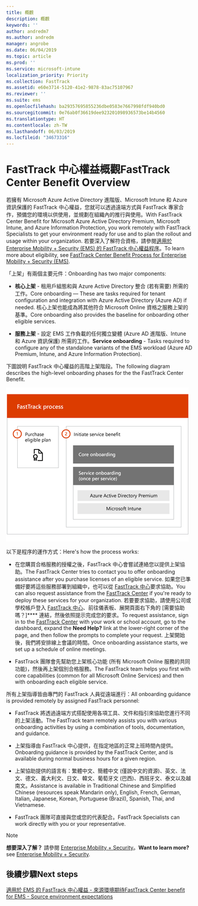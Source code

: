 ```yaml
---
title: 概觀
description: 概觀
keywords: ''
author: andredm7
ms.author: andredm
manager: angrobe
ms.date: 06/04/2019
ms.topic: article
ms.prod: ''
ms.service: microsoft-intune
localization_priority: Priority
ms.collection: FastTrack
ms.assetid: e60e3714-5120-41e2-9878-83ac75107967
ms.reviewer: ''
ms.suite: ems
ms.openlocfilehash: ba29357695855236dbe0583e7667998fdf940bd0
ms.sourcegitcommit: 0e76ab0f36619dee923201098936573be14b4560
ms.translationtype: HT
ms.contentlocale: zh-TW
ms.lasthandoff: 06/03/2019
ms.locfileid: "34673316"
---
```

# <a name="fasttrack-center-benefit-overview"></a><span data-ttu-id="ec9ac-103">FastTrack 中心權益概觀</span><span class="sxs-lookup"><span data-stu-id="ec9ac-103">FastTrack Center Benefit Overview</span></span>

<span data-ttu-id="ec9ac-104">若擁有 Microsoft Azure Active Directory 進階版、Microsoft Intune 和 Azure 資訊保護的 FastTrack 中心權益，您就可以透過遠端方式與 FastTrack 專家合作，預備您的環境以供使用，並規劃在組織內的推行與使用。</span><span class="sxs-lookup"><span data-stu-id="ec9ac-104">With FastTrack Center Benefit for Microsoft Azure Active Directory Premium, Microsoft Intune, and Azure Information Protection, you work remotely with FastTrack Specialists to get your environment ready for use and to plan the rollout and usage within your organization.</span></span> <span data-ttu-id="ec9ac-105">若要深入了解符合資格，請參閱[適用於 Enterprise Mobility + Security (EMS) 的 FastTrack 中心權益程序](EMS-fasttrack-process.md)。</span><span class="sxs-lookup"><span data-stu-id="ec9ac-105">To learn more about eligibility, see [FastTrack Center Benefit Process for Enterprise Mobility + Security (EMS)](EMS-fasttrack-process.md).</span></span>

<span data-ttu-id="ec9ac-106">「上架」有兩個主要元件：</span><span class="sxs-lookup"><span data-stu-id="ec9ac-106">Onboarding has two major components:</span></span>

-   <span data-ttu-id="ec9ac-107">**核心上架** - 租用戶組態和與 Azure Active Directory 整合 (若有需要) 所需的工作。</span><span class="sxs-lookup"><span data-stu-id="ec9ac-107">Core onboarding — These are tasks required for tenant configuration and integration with Azure Active Directory (Azure AD) if needed.</span></span> <span data-ttu-id="ec9ac-108">核心上架也能成為將其他符合 Microsoft Online 資格之服務上架的基準。</span><span class="sxs-lookup"><span data-stu-id="ec9ac-108">Core onboarding also provides the baseline for onboarding other eligible services.</span></span>

-   <span data-ttu-id="ec9ac-109">**服務上架** - 設定 EMS 工作負載的任何獨立變體 (Azure AD 進階版、Intune 和 Azure 資訊保護) 所需的工作。</span><span class="sxs-lookup"><span data-stu-id="ec9ac-109">**Service onboarding** - Tasks required to configure any of the standalone variants of the EMS workload (Azure AD Premium, Intune, and Azure Information Protection).</span></span>

<span data-ttu-id="ec9ac-110">下圖說明 FastTrack 中心權益的高階上架階段。</span><span class="sxs-lookup"><span data-stu-id="ec9ac-110">The following diagram describes the high-level onboarding phases for the the FastTrack Center Benefit.</span></span>

![使用 FastTrack 中心權益的高階上架階段](./media/ft-onboarding-process.png)

<span data-ttu-id="ec9ac-112">以下是程序的運作方式：</span><span class="sxs-lookup"><span data-stu-id="ec9ac-112">Here's how the process works:</span></span>

- <span data-ttu-id="ec9ac-113">在您購買合格服務的授權之後，FastTrack 中心會嘗試連絡您以提供上架協助。</span><span class="sxs-lookup"><span data-stu-id="ec9ac-113">The FastTrack Center tries to contact you to offer onboarding assistance after you purchase licenses of an eligible service.</span></span> <span data-ttu-id="ec9ac-114">如果您已準備好要將這些服務部署到組織中，也可以從 [FastTrack 中心](https://go.microsoft.com/fwlink/?linkid=780698)要求協助。</span><span class="sxs-lookup"><span data-stu-id="ec9ac-114">You can also request assistance from the [FastTrack Center](https://go.microsoft.com/fwlink/?linkid=780698) if you're ready to deploy these services for your organization.</span></span> <span data-ttu-id="ec9ac-115">若要要求協助，請使用公司或學校帳戶登入 [FastTrack 中心](https://go.microsoft.com/fwlink/?linkid=780698)、前往儀表板、展開頁面右下角的 [需要協助嗎？]\*\*\*\* 連結，然後依照提示完成您的要求。</span><span class="sxs-lookup"><span data-stu-id="ec9ac-115">To request assistance, sign in to the [FastTrack Center](https://go.microsoft.com/fwlink/?linkid=780698) with your work or school account, go to the dashboard, expand the **Need Help?** link at the lower-right corner of the page, and then follow the prompts to complete your request.</span></span> <span data-ttu-id="ec9ac-116">上架開始後，我們將安排線上會議的時間。</span><span class="sxs-lookup"><span data-stu-id="ec9ac-116">Once onboarding assistance starts, we set up a schedule of online meetings.</span></span>

-   <span data-ttu-id="ec9ac-117">FastTrack 團隊會先幫助您上架核心功能 (所有 Microsoft Online 服務的共同功能)，然後再上架個別合格服務。</span><span class="sxs-lookup"><span data-stu-id="ec9ac-117">The FastTrack team helps you first with core capabilities (common for all Microsoft Online Services) and then with onboarding each eligible service.</span></span>

<span data-ttu-id="ec9ac-118">所有上架指導皆由專門的 FastTrack 人員從遠端進行：</span><span class="sxs-lookup"><span data-stu-id="ec9ac-118">All onboarding guidance is provided remotely by assigned FastTrack personnel:</span></span>

-   <span data-ttu-id="ec9ac-119">FastTrack 將透過遠端方式搭配使用各項工具、文件和指引來協助您進行不同的上架活動。</span><span class="sxs-lookup"><span data-stu-id="ec9ac-119">The FastTrack team remotely assists you with various onboarding activities by using a combination of tools, documentation, and guidance.</span></span>

-   <span data-ttu-id="ec9ac-120">上架指導由 FastTrack 中心提供，在指定地區的正常上班時間內提供。</span><span class="sxs-lookup"><span data-stu-id="ec9ac-120">Onboarding guidance is provided by the FastTrack Center, and is available during normal business hours for a given region.</span></span>

-   <span data-ttu-id="ec9ac-121">上架協助提供的語言有：繁體中文、簡體中文 (僅說中文的資源)、英文、法文、德文、義大利文、日文、韓文、葡萄牙文 (巴西)、西班牙文、泰文以及越南文。</span><span class="sxs-lookup"><span data-stu-id="ec9ac-121">Assistance is available in Traditional Chinese and Simplified Chinese (resources speak Mandarin only), English, French, German, Italian, Japanese, Korean, Portuguese (Brazil), Spanish, Thai, and Vietnamese.</span></span>

-   <span data-ttu-id="ec9ac-122">FastTrack 團隊可直接與您或您的代表配合。</span><span class="sxs-lookup"><span data-stu-id="ec9ac-122">FastTrack Specialists can work directly with you or your representative.</span></span>

> [!NOTE]
> <span data-ttu-id="ec9ac-123">**想要深入了解？** 請參閱 [Enterprise Mobility + Security](https://www.microsoft.com/cloud-platform/enterprise-mobility)。</span><span class="sxs-lookup"><span data-stu-id="ec9ac-123">**Want to learn more?** see [Enterprise Mobility + Security](https://www.microsoft.com/cloud-platform/enterprise-mobility).</span></span>

## <a name="next-steps"></a><span data-ttu-id="ec9ac-124">後續步驟</span><span class="sxs-lookup"><span data-stu-id="ec9ac-124">Next steps</span></span>

[<span data-ttu-id="ec9ac-125">適用於 EMS 的 FastTrack 中心權益 - 來源環境期待</span><span class="sxs-lookup"><span data-stu-id="ec9ac-125">FastTrack Center benefit for EMS - Source environment expectations</span></span>](EMS-source-environment-expectations.md)

